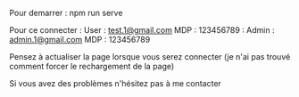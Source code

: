 Pour demarrer : npm run serve

Pour ce connecter   : User  : test.1@gmail.com      MDP : 123456789
                    : Admin : admin.1@gmail.com     MDP : 123456789

Pensez à actualiser la page lorsque vous serez connecter (je n'ai pas trouvé comment forcer le rechargement de la page)

Si vous avez des problèmes n'hésitez pas à me contacter